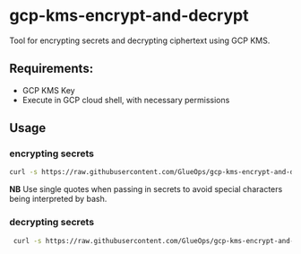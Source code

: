 # gcp-kms-encrypt-and-decrypt

Tool for encrypting secrets and decrypting ciphertext using GCP KMS.

## Requirements:

* GCP KMS Key
* Execute in GCP cloud shell, with necessary permissions


## Usage

### encrypting secrets

```sh
curl -s https://raw.githubusercontent.com/GlueOps/gcp-kms-encrypt-and-decrypt/main/gked.sh | bash -s -- -a encrypt -t 'myPassword'
```

__NB__ Use single quotes when passing in secrets to avoid special characters being interpreted by bash.

### decrypting secrets

```sh
 curl -s https://raw.githubusercontent.com/GlueOps/gcp-kms-encrypt-and-decrypt/main/gked.sh | bash -s -- -a decrypt -t 'CiQA5s3H....'
 ```


